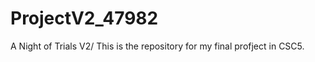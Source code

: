 ProjectV2_47982
===============

A Night of Trials V2/ This is the repository for my final profject in CSC5.
